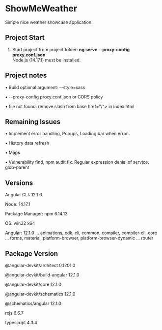 # ShowMeWeather
Simple nice weather showcase application.

## Project Start
1. Start project from project folder: <b>ng serve --proxy-config proxy.conf.json</b><br>
Node.js (14.17.1) must be installed.

## Project notes
• Build optional argument: --style=sass

• --proxy-config proxy.conf.json or CORS policy

• file not found: remove slash from base href="/"> in index.html

## Remaining Issues
• Implement error handling, Popups, Loading bar when error..

• History data refresh

• Maps

• Vulnerability find, npm audit fix. Regular expression denial of service. glob-parent

## Versions
Angular CLI: 12.1.0

Node: 14.17.1

Package Manager: npm 6.14.13

OS: win32 x64


Angular: 12.1.0
... animations, cdk, cli, common, compiler, compiler-cli, core
... forms, material, platform-browser, platform-browser-dynamic
... router

Package                         Version
---------------------------------------------------------
@angular-devkit/architect       0.1201.0

@angular-devkit/build-angular   12.1.0

@angular-devkit/core            12.1.0

@angular-devkit/schematics      12.1.0

@schematics/angular             12.1.0

rxjs                            6.6.7

typescript                      4.3.4
